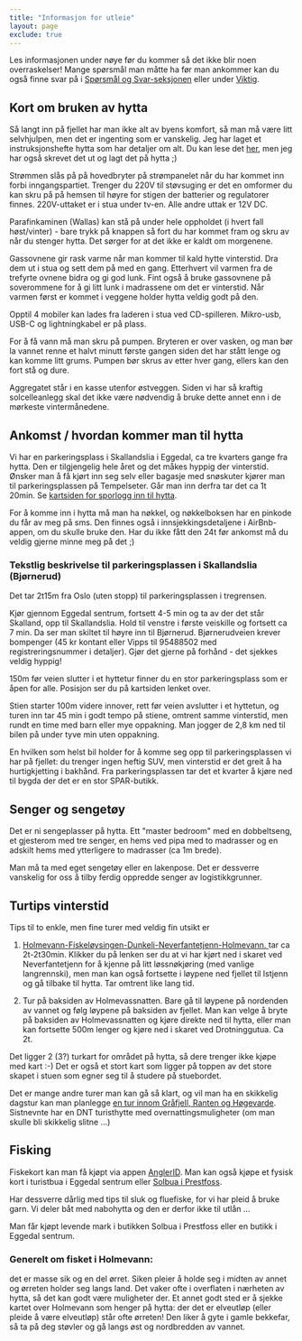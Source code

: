 ```yaml
---
title: "Informasjon for utleie"
layout: page
exclude: true
---
```


Les informasjonen under nøye før du kommer så det ikke blir noen overraskelser!
Mange spørsmål man måtte ha før man ankommer kan du også finne svar på i [Spørsmål og Svar-seksjonen](/faq) eller under [Viktig](/important).


<div id="toc-insert"></div>

## Kort om bruken av hytta
Så langt inn på fjellet har man ikke alt av byens komfort, så man må være litt selvhjulpen, men det er ingenting som er vanskelig. Jeg har laget et instruksjonshefte hytta som har detaljer om alt. Du kan lese det [her](https://docs.google.com/document/d/1NpuBRGMA6w90_756cMcHjl3q-KFJMSvRIDl7vA4wqi8/export?format=pdf), men jeg har også skrevet det ut og lagt det på hytta ;)

Strømmen slås på på hovedbryter på strømpanelet når du har kommet inn forbi inngangspartiet. Trenger du 220V til støvsuging er det en omformer du kan skru på på hemsen til høyre for stigen der batterier og regulatorer finnes. 220V-uttaket er i stua under tv-en. Alle andre uttak er 12V DC.

Parafinkaminen (Wallas) kan stå på under hele oppholdet (i hvert fall høst/vinter) - bare trykk på knappen så fort du har kommet fram og skru av når du stenger hytta. Det sørger for at det ikke er kaldt om morgenene.

Gassovnene gir rask varme når man kommer til kald hytte vinterstid. Dra dem ut i stua og sett dem på med en gang. Etterhvert vil varmen fra de trefyrte ovnene bidra og gi god lunk. Fint også å bruke gassovnene på soverommene for å gi litt lunk i madrassene om det er vinterstid. Når varmen først er kommet i veggene holder hytta veldig godt på den.

Opptil 4 mobiler kan lades fra laderen i stua ved CD-spilleren. Mikro-usb, USB-C og lightningkabel er på plass.

For å få vann må man skru på pumpen. Bryteren er over vasken, og man bør la vannet renne et halvt minutt første gangen siden det har stått lenge og kan komme litt grums. Pumpen bør skrus av etter hver gang, ellers kan den fort stå og dure.

Aggregatet står i en kasse utenfor østveggen. Siden vi har så kraftig solcelleanlegg skal det ikke være nødvendig å bruke dette annet enn i de mørkeste vintermånedene.

## Ankomst / hvordan kommer man til hytta
Vi har en parkeringsplass i Skallandslia i Eggedal, ca tre kvarters gange fra hytta. Den er tilgjengelig hele året og det måkes hyppig der vinterstid. Ønsker man å få kjørt inn seg selv eller bagasje med snøskuter kjører man til parkeringsplassen på Tempelseter. Går man inn derfra tar det ca 1t 20min. Se [kartsiden for sporlogg inn til hytta](/map.html#google-maps-vinterstid).

For å komme inn i hytta må man ha nøkkel, og nøkkelboksen har en pinkode du får av meg på sms. Den finnes også i innsjekkingsdetaljene i AirBnb-appen, om du skulle bruke den. Har du ikke fått den 24t før ankomst må du veldig gjerne minne meg på det ;)

### Tekstlig beskrivelse til parkeringsplassen i Skallandslia (Bjørnerud)
Det tar 2t15m fra Oslo (uten stopp) til parkeringsplassen i tregrensen.

Kjør gjennom Eggedal sentrum, fortsett 4-5 min og ta av der det står Skalland, opp til Skallandslia. Hold til venstre i første veiskille og fortsett ca 7 min. Da ser man skiltet til høyre inn til Bjørnerud. Bjørnerudveien krever bompenger (45 kr kontant eller Vipps til 95488502 med registreringsnummer i detaljer). Gjør det gjerne på forhånd - det sjekkes veldig hyppig!

150m før veien slutter i et hyttetur finner du en stor parkeringsplass som er åpen for alle. Posisjon ser du på kartsiden lenket over.

Stien starter 100m videre innover, rett før veien avslutter i et hyttetun, og turen inn tar 45 min i godt tempo på stiene, omtrent samme vinterstid, men rundt en time med barn eller mye oppakning. Man jogger de 2,8 km ned til bilen på under tyve min uten oppakning.

En hvilken som helst bil holder for å komme seg opp til parkeringsplassen vi har på fjellet: du trenger ingen heftig SUV, men vinterstid er det greit å ha hurtigkjetting i bakhånd. Fra parkeringsplassen tar det et kvarter å kjøre ned til bygda der det er en stor SPAR-butikk. 

## Senger og sengetøy
Det er ni sengeplasser på hytta. Ett "master bedroom" med en dobbeltseng, et gjesterom med tre senger, en hems ved pipa med to madrasser og en adskilt hems med ytterligere to madrasser (ca 1m brede). 

Man må ta med eget sengetøy eller en lakenpose. Det er dessverre vanskelig for oss å tilby ferdig oppredde senger av logistikkgrunner.

<!--h1 id="bed-linens-en" lang="en">
Regarding bed linens and towels things get more tricky in such remote locations. It is practically impossible for us to change linens or towels between each stay, as it takes us a full day to travel in and back from Oslo. Therefore guests either have to bring their own or a silk sleeping bag liner. Alternatively you could stop by our house on the way and we can provide you with both.

When one wants uniqueness and remoteness in the wild, miles from civilization, these are some of the comforts it is not possible to supply, unfortunately. -->

## Turtips vinterstid
Tips til to enkle, men fine turer med veldig fin utsikt er 

1. [Holmevann-Fiskeløysingen-Dunkeli-Neverfantetjenn-Holmevann. ](https://www.strava.com/activities/1368524898) tar ca 2t-2t30min. Klikker du på lenken ser du at vi har kjørt ned i skaret ved Neverfantetjenn for å kjenne på litt løssnøkjøring (med vanlige langrennski), men man kan også fortsette i løypene ned fjellet til Istjenn og gå tilbake til hytta. Tar omtrent like lang tid.

2. Tur på baksiden av Holmevassnatten. Bare gå til løypene på nordenden av vannet og følg løypene på baksiden av fjellet. Man kan velge å bryte på baksiden av Holmevassnatten og kjøre direkte ned til hytta, eller man kan fortsette 500m lenger og kjøre ned i skaret ved Drotninggutua.
Ca 2t. 

Det ligger 2 (3?) turkart for området på hytta, så dere trenger ikke kjøpe med kart :-) Det er også et stort kart som ligger på toppen av det store skapet i stuen som egner seg til å studere på stuebordet.

Det er mange andre turer man kan gå så klart, og vil man ha en skikkelig dagstur kan man planlegge [en tur innom Gråfjell, Ranten og Høgevarde](https://peakbook.org/no/tour/103240/Vandring+p%C3%A5+Norefjells+tak+-+Gr%C3%A5fjell%2C+H%C3%B8gevarde+....html). Sistnevnte har en DNT turisthytte med overnattingsmuligheter (om man skulle bli skikkelig slitne ...)

## Fisking
Fiskekort kan man få kjøpt via appen [AnglerID](https://www.anglerid.com/). Man kan også kjøpe et fysisk kort i turistbua i Eggedal sentrum eller [Solbua i Prestfoss](https://solbua.no).

Har dessverre dårlig med tips til sluk og fluefiske, for vi har pleid å bruke garn. Vi deler båt med nabohytta og den er derfor ikke til utlån ... 

Man får kjøpt levende mark i butikken Solbua i Prestfoss eller en butikk i Eggedal sentrum.

### Generelt om fisket i Holmevann:
det er masse sik og en del ørret. Siken pleier å holde seg i midten av annet og ørreten holder seg langs land. Det vaker ofte i overflaten i nærheten av hytta, så det kan godt være muligheter der. Et annet godt sted er å sjekke kartet over Holmevann som henger på hytta: der det er elveutløp (eller pleide å være elveutløp) står ofte ørreten! Den liker å gyte i gamle bekkefar, så ta på deg støvler og gå langs øst og nordbredden av vannet.

